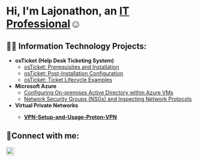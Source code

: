 <h1>Hi, I'm Lajonathon, an <a href="https://linkedin.com/in/lajonathon-traylor">IT Professional</a>☺</h1>

<h2>👨‍💻 Information Technology Projects:</h2>

- <b>osTicket (Help Desk Ticketing System)</b>
  - [osTicket: Prerequisites and Installation](https://github.com/lajonathont/osticket-prereqs)
  - [osTicket: Post-Installation Configuration](https://github.com/LajonathonT/Post-Installation-Configuration)
  - [osTicket: Ticket Lifecycle Examples](https://github.com/lajonathont/ticket-lifecycle)
- <b>Microsoft Azure</b>
  - [Configuring On-premises Active Directory within Azure VMs](https://github.com/joshmadakorcc/configure-ad)
  - [Network Security Groups (NSGs) and Inspecting Network Protocols](https://github.com/joshmadakorcc/azure-network-protocols)
- <b>Virtual Private Networks<b>
   - [VPN-Setup-and-Usage-Proton-VPN](https://github.com/LajonathonT/VPN-Setup-and-Usage-Proton-VPN-)
<h2>🤳Connect with me:</h2>

[<img align="left" alt="Josh | LinkedIn" width="22px" src="https://cdn.jsdelivr.net/npm/simple-icons@v3/icons/linkedin.svg" />][linkedin]


[linkedin]: https://linkedin.com/in/lajonathon-traylor
